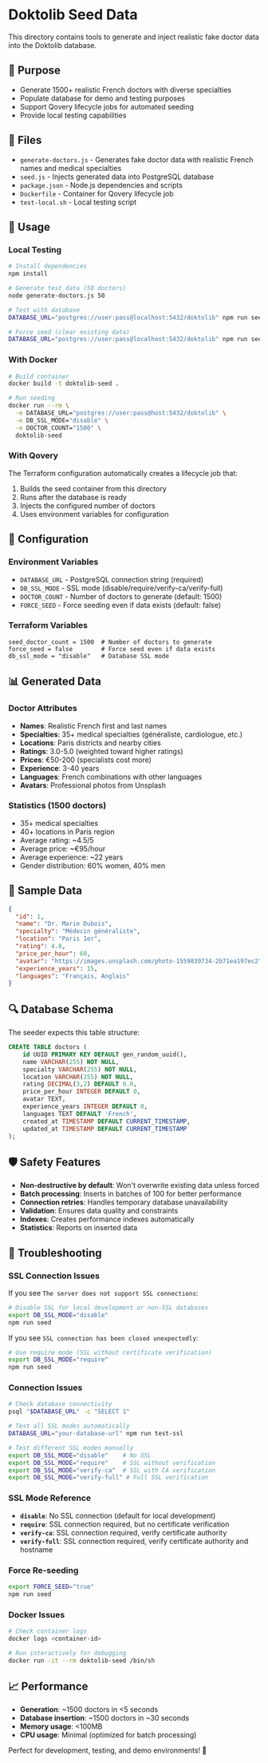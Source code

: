 # Doktolib Seed Data

This directory contains tools to generate and inject realistic fake doctor data into the Doktolib database.


## 🎯 Purpose

- Generate 1500+ realistic French doctors with diverse specialties
- Populate database for demo and testing purposes
- Support Qovery lifecycle jobs for automated seeding
- Provide local testing capabilities

## 📁 Files

- `generate-doctors.js` - Generates fake doctor data with realistic French names and medical specialties
- `seed.js` - Injects generated data into PostgreSQL database
- `package.json` - Node.js dependencies and scripts
- `Dockerfile` - Container for Qovery lifecycle job
- `test-local.sh` - Local testing script

## 🚀 Usage

### Local Testing

```bash
# Install dependencies
npm install

# Generate test data (50 doctors)
node generate-doctors.js 50

# Test with database
DATABASE_URL="postgres://user:pass@localhost:5432/doktolib" npm run seed

# Force seed (clear existing data)
DATABASE_URL="postgres://user:pass@localhost:5432/doktolib" npm run seed-force
```

### With Docker

```bash
# Build container
docker build -t doktolib-seed .

# Run seeding
docker run --rm \
  -e DATABASE_URL="postgres://user:pass@host:5432/doktolib" \
  -e DB_SSL_MODE="disable" \
  -e DOCTOR_COUNT="1500" \
  doktolib-seed
```

### With Qovery

The Terraform configuration automatically creates a lifecycle job that:
1. Builds the seed container from this directory
2. Runs after the database is ready
3. Injects the configured number of doctors
4. Uses environment variables for configuration

## 🔧 Configuration

### Environment Variables

- `DATABASE_URL` - PostgreSQL connection string (required)
- `DB_SSL_MODE` - SSL mode (disable/require/verify-ca/verify-full)
- `DOCTOR_COUNT` - Number of doctors to generate (default: 1500)
- `FORCE_SEED` - Force seeding even if data exists (default: false)

### Terraform Variables

```hcl
seed_doctor_count = 1500  # Number of doctors to generate
force_seed = false        # Force seed even if data exists
db_ssl_mode = "disable"   # Database SSL mode
```

## 📊 Generated Data

### Doctor Attributes
- **Names**: Realistic French first and last names
- **Specialties**: 35+ medical specialties (généraliste, cardiologue, etc.)
- **Locations**: Paris districts and nearby cities
- **Ratings**: 3.0-5.0 (weighted toward higher ratings)
- **Prices**: €50-200 (specialists cost more)
- **Experience**: 3-40 years
- **Languages**: French combinations with other languages
- **Avatars**: Professional photos from Unsplash

### Statistics (1500 doctors)
- 35+ medical specialties
- 40+ locations in Paris region
- Average rating: ~4.5/5
- Average price: ~€95/hour
- Average experience: ~22 years
- Gender distribution: 60% women, 40% men

## 🧪 Sample Data

```json
{
  "id": 1,
  "name": "Dr. Marie Dubois",
  "specialty": "Médecin généraliste",
  "location": "Paris 1er",
  "rating": 4.8,
  "price_per_hour": 60,
  "avatar": "https://images.unsplash.com/photo-1559839734-2b71ea197ec2",
  "experience_years": 15,
  "languages": "Français, Anglais"
}
```

## 🔍 Database Schema

The seeder expects this table structure:

```sql
CREATE TABLE doctors (
    id UUID PRIMARY KEY DEFAULT gen_random_uuid(),
    name VARCHAR(255) NOT NULL,
    specialty VARCHAR(255) NOT NULL,
    location VARCHAR(255) NOT NULL,
    rating DECIMAL(3,2) DEFAULT 0.0,
    price_per_hour INTEGER DEFAULT 0,
    avatar TEXT,
    experience_years INTEGER DEFAULT 0,
    languages TEXT DEFAULT 'French',
    created_at TIMESTAMP DEFAULT CURRENT_TIMESTAMP,
    updated_at TIMESTAMP DEFAULT CURRENT_TIMESTAMP
);
```

## 🛡️ Safety Features

- **Non-destructive by default**: Won't overwrite existing data unless forced
- **Batch processing**: Inserts in batches of 100 for better performance
- **Connection retries**: Handles temporary database unavailability
- **Validation**: Ensures data quality and constraints
- **Indexes**: Creates performance indexes automatically
- **Statistics**: Reports on inserted data

## 🚨 Troubleshooting

### SSL Connection Issues

If you see `The server does not support SSL connections`:
```bash
# Disable SSL for local development or non-SSL databases
export DB_SSL_MODE="disable"
npm run seed
```

If you see `SSL connection has been closed unexpectedly`:
```bash
# Use require mode (SSL without certificate verification)
export DB_SSL_MODE="require"
npm run seed
```

### Connection Issues
```bash
# Check database connectivity
psql "$DATABASE_URL" -c "SELECT 1"

# Test all SSL modes automatically
DATABASE_URL="your-database-url" npm run test-ssl

# Test different SSL modes manually
export DB_SSL_MODE="disable"    # No SSL
export DB_SSL_MODE="require"    # SSL without verification
export DB_SSL_MODE="verify-ca"  # SSL with CA verification
export DB_SSL_MODE="verify-full" # Full SSL verification
```

### SSL Mode Reference
- **`disable`**: No SSL connection (default for local development)
- **`require`**: SSL connection required, but no certificate verification
- **`verify-ca`**: SSL connection required, verify certificate authority
- **`verify-full`**: SSL connection required, verify certificate authority and hostname

### Force Re-seeding
```bash
export FORCE_SEED="true"
npm run seed
```

### Docker Issues
```bash
# Check container logs
docker logs <container-id>

# Run interactively for debugging
docker run -it --rm doktolib-seed /bin/sh
```

## 📈 Performance

- **Generation**: ~1500 doctors in <5 seconds
- **Database insertion**: ~1500 doctors in ~30 seconds
- **Memory usage**: <100MB
- **CPU usage**: Minimal (optimized for batch processing)

Perfect for development, testing, and demo environments! 🎉
